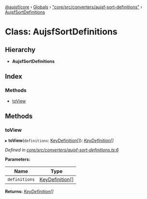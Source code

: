 [@aujsf/core](../README.md) › [Globals](../globals.md) › ["core/src/converters/aujsf-sort-definitions"](../modules/_core_src_converters_aujsf_sort_definitions_.md) › [AujsfSortDefinitions](_core_src_converters_aujsf_sort_definitions_.aujsfsortdefinitions.md)

# Class: AujsfSortDefinitions

## Hierarchy

* **AujsfSortDefinitions**

## Index

### Methods

* [toView](_core_src_converters_aujsf_sort_definitions_.aujsfsortdefinitions.md#toview)

## Methods

###  toView

▸ **toView**(`definitions`: [KeyDefinition](../interfaces/_core_src_models_key_definition_.keydefinition.md)[]): *[KeyDefinition](../interfaces/_core_src_models_key_definition_.keydefinition.md)[]*

*Defined in [core/src/converters/aujsf-sort-definitions.ts:6](https://github.com/jbockle/au-jsonschema-form/blob/edb7bd4/packages/core/src/converters/aujsf-sort-definitions.ts#L6)*

**Parameters:**

Name | Type |
------ | ------ |
`definitions` | [KeyDefinition](../interfaces/_core_src_models_key_definition_.keydefinition.md)[] |

**Returns:** *[KeyDefinition](../interfaces/_core_src_models_key_definition_.keydefinition.md)[]*
